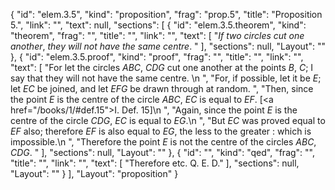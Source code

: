 {
  "id": "elem.3.5",
  "kind": "proposition",
  "frag": "prop.5",
  "title": "Proposition 5.",
  "link": "",
  "text": null,
  "sections": [
    {
      "id": "elem.3.5.theorem",
      "kind": "theorem",
      "frag": "",
      "title": "",
      "link": "",
      "text": [
        "<var>If two circles cut one another</var>, <var>they will not have the same centre</var>. "
      ],
      "sections": null,
      "Layout": ""
    },
    {
      "id": "elem.3.5.proof",
      "kind": "proof",
      "frag": "",
      "title": "",
      "link": "",
      "text": [
        "For let the circles <var>ABC</var>, <var>CDG</var> cut one another at the points <var>B</var>, <var>C</var>; I say that they will not have the same centre. \n      ",
        "For, if possible, let it be <var>E</var>; let <var>EC</var> be joined, and let <var>EFG</var> be drawn through at random. ",
        "Then, since the point <var>E</var> is the centre of the circle <var>ABC</var>, <var>EC</var> is equal to <var>EF</var>. [<a href=\"/books/1/#def.15\">I. Def. 15</a>]\n      ",
        "Again, since the point <var>E</var> is the centre of the circle <var>CDG</var>, <var>EC</var> is equal to <var>EG</var>.\n      ",
        "But <var>EC</var> was proved equal to <var>EF</var> also; therefore <var>EF</var> is also equal to <var>EG</var>, the less to the greater : which is impossible.\n      ",
        "Therefore the point <var>E</var> is not the centre of the circles <var>ABC</var>, <var>CDG</var>. "
      ],
      "sections": null,
      "Layout": ""
    },
    {
      "id": "",
      "kind": "qed",
      "frag": "",
      "title": "",
      "link": "",
      "text": [
        "Therefore etc. Q. E. D."
      ],
      "sections": null,
      "Layout": ""
    }
  ],
  "Layout": "proposition"
}
